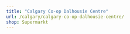 ```yaml
---
title: "Calgary Co-op Dalhousie Centre"
url: /calgary/calgary-co-op-dalhousie-centre/
shop: Supermarkt
---
```

